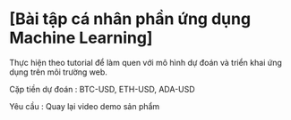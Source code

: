 # [Bài tập cá nhân phần ứng dụng Machine Learning]

Thực hiện theo tutorial để làm quen với mô hình dự đoán và triển khai ứng dụng trên môi trường web.

Cặp tiền dự đoán : BTC-USD, ETH-USD, ADA-USD

Yêu cầu : Quay lại video demo sản phẩm
